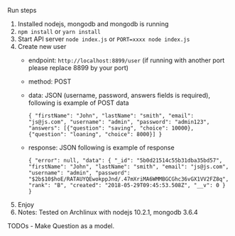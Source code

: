 Run steps

1. Installed nodejs, mongodb and mongodb is running
2. `npm install` or `yarn install`
3. Start API server `node index.js` or `PORT=xxxx node index.js`
4. Create new user
    - endpoint: `http://localhost:8899/user` (if running with another port please replace 8899 by your port)
    - method: POST
    - data: JSON (username, password, answers fields is required), following is example of POST data

        `{
            "firstName": "John",
            "lastName": "smith",
            "email": "js@js.com",
            "username": "admin",
            "password": "admin123",
            "answers": [{"question": "saving", "choice": 10000}, {"question": "loaning", "choice": 8000}]
        }`

    - response: JSON following is example of response

        `{
            "error": null,
            "data": {
                "_id": "5b0d21514c55b31dba35bd57",
                "firstName": "John",
                "lastName": "smith",
                "email": "js@js.com",
                "username": "admin",
                "password": "$2b$10$hoE/RATAUYQEwokppJnd/.47mXriMA6WMMBGCGhc36vGX1VV2FZ8q",
                "rank": "B",
                "created": "2018-05-29T09:45:53.508Z",
                "__v": 0
            }
        }`
5. Enjoy
6. Notes: Tested on Archlinux with nodejs 10.2.1, mongodb 3.6.4


TODOs
    - Make Question as a model.
